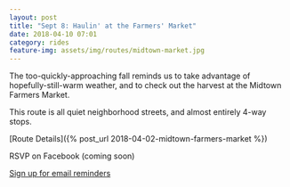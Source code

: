 ```yaml
---
layout: post
title: "Sept 8: Haulin' at the Farmers' Market"
date: 2018-04-10 07:01
category: rides
feature-img: assets/img/routes/midtown-market.jpg
---
```

The too-quickly-approaching fall reminds us to take advantage of hopefully-still-warm weather, and to check out the harvest at the Midtown Farmers Market.

This route is all quiet neighborhood streets, and almost entirely 4-way stops.

[Route Details]({% post_url 2018-04-02-midtown-farmers-market %})

RSVP on Facebook (coming soon)

[Sign up for email reminders](http://eepurl.com/do4hJX)
